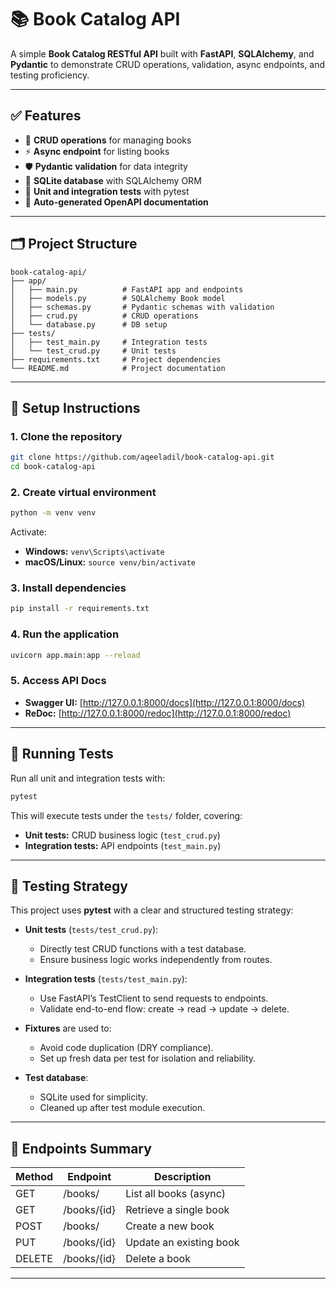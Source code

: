 # 📚 **Book Catalog API**

A simple **Book Catalog RESTful API** built with **FastAPI**, **SQLAlchemy**, and **Pydantic** to demonstrate CRUD operations, validation, async endpoints, and testing proficiency.

---

## ✅ **Features**

* 📖 **CRUD operations** for managing books
* ⚡ **Async endpoint** for listing books
* 🛡️ **Pydantic validation** for data integrity
* 💾 **SQLite database** with SQLAlchemy ORM
* 🧪 **Unit and integration tests** with pytest
* 📄 **Auto-generated OpenAPI documentation**

---

## 🗂️ **Project Structure**

```
book-catalog-api/
├── app/
│   ├── main.py          # FastAPI app and endpoints
│   ├── models.py        # SQLAlchemy Book model
│   ├── schemas.py       # Pydantic schemas with validation
│   ├── crud.py          # CRUD operations
│   └── database.py      # DB setup
├── tests/
│   ├── test_main.py     # Integration tests
│   └── test_crud.py     # Unit tests
├── requirements.txt     # Project dependencies
└── README.md            # Project documentation
```

---

## 🚀 **Setup Instructions**

### **1. Clone the repository**

```bash
git clone https://github.com/aqeeladil/book-catalog-api.git
cd book-catalog-api
```

### **2. Create virtual environment**

```bash
python -m venv venv
```

Activate:

* **Windows:** `venv\Scripts\activate`
* **macOS/Linux:** `source venv/bin/activate`

### **3. Install dependencies**

```bash
pip install -r requirements.txt
```

### **4. Run the application**

```bash
uvicorn app.main:app --reload
```

### **5. Access API Docs**

* **Swagger UI:** [http://127.0.0.1:8000/docs](http://127.0.0.1:8000/docs)
* **ReDoc:** [http://127.0.0.1:8000/redoc](http://127.0.0.1:8000/redoc)

---

## 🧪 **Running Tests**

Run all unit and integration tests with:

```bash
pytest
```

This will execute tests under the `tests/` folder, covering:

* **Unit tests:** CRUD business logic (`test_crud.py`)
* **Integration tests:** API endpoints (`test_main.py`)

---

## 🧪 **Testing Strategy**

This project uses **pytest** with a clear and structured testing strategy:

* **Unit tests** (`tests/test_crud.py`):

  * Directly test CRUD functions with a test database.
  * Ensure business logic works independently from routes.

* **Integration tests** (`tests/test_main.py`):

  * Use FastAPI’s TestClient to send requests to endpoints.
  * Validate end-to-end flow: create → read → update → delete.

* **Fixtures** are used to:

  * Avoid code duplication (DRY compliance).
  * Set up fresh data per test for isolation and reliability.

* **Test database**:

  * SQLite used for simplicity.
  * Cleaned up after test module execution.

---

## 🔧 **Endpoints Summary**

| Method | Endpoint    | Description             |
| ------ | ----------- | ----------------------- |
| GET    | /books/     | List all books (async)  |
| GET    | /books/{id} | Retrieve a single book  |
| POST   | /books/     | Create a new book       |
| PUT    | /books/{id} | Update an existing book |
| DELETE | /books/{id} | Delete a book           |

---

